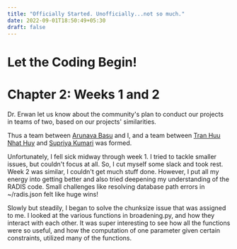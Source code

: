 ```yaml
---
title: "Officially Started. Unofficially...not so much."
date: 2022-09-01T18:50:49+05:30
draft: false
---
```


# Let the Coding Begin!

# Chapter 2: Weeks 1 and 2

Dr. Erwan let us know about the community's plan to conduct our projects in teams of two, based on our projects' similarities.

Thus a team between [Arunava Basu](https://github.com/arunavabasu-03) and I, and a team between [Tran Huu Nhat Huy](https://github.com/TranHuuNhatHuy) and [Supriya Kumari](https://github.com/Supriya1702) was formed.

Unfortunately, I fell sick midway through week 1. I tried to tackle smaller issues, but couldn't focus at all.
So, I cut myself some slack and took rest. Week 2 was similar, I couldn't get much stuff done. However, I put all my energy into getting better and also tried deepening my understanding of the RADIS code. Small challenges like resolving database path errors in ~/radis.json felt like huge wins!

Slowly but steadily, I began to solve the chunksize issue that was assigned to me. I looked at the various functions in broadening.py, and how they interact with each other. It was super interesting to see how all the functions were so useful, and how the computation of one parameter given certain constraints, utilized many of the functions.
